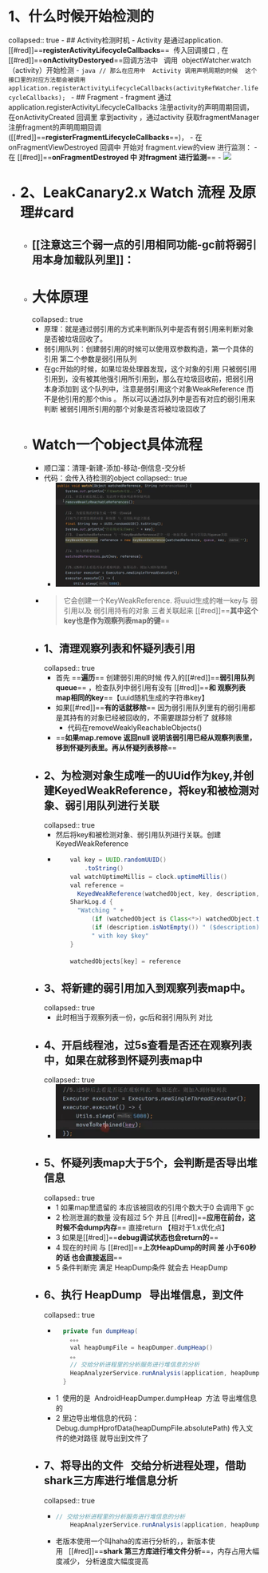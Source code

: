 # 1、什么时候开始检测的
collapsed:: true
	- ## Activity检测时机
		- Activity 是通过application.[[#red]]==**registerActivityLifecycleCallbacks**==  传入回调接口 , 在[[#red]]==**onActivityDestoryed**==回调方法中   调用  objectWatcher.watch（activity）开始检测
			- ```java
			  // 那么在应用中  Activity 调用声明周期的时候  这个接口里的对应方法都会被调用 
			  application.registerActivityLifecycleCallbacks(activityRefWatcher.lifecycleCallbacks);
			  ```
	- ## Fragment
		- fragment 通过application.registerActivityLifecycleCallbacks  注册activity的声明周期回调，在onActivityCreated 回调里 拿到activity  ，通过activity 获取fragmentManager  注册fragment的声明周期回调([[#red]]==**registerFragmentLifecycleCallbacks**==)，
		- 在 onFragmentViewDestroyed  回调中  开始对  fragment.view的view 进行监测：
		- 在  [[#red]]==**onFragmentDestroyed   中  对fragment  进行监测**==
	- ![](https://img-blog.csdnimg.cn/20210410225143553.png?x-oss-process=image/watermark,type_ZmFuZ3poZW5naGVpdGk,shadow_10,text_aHR0cHM6Ly9ibG9nLmNzZG4ubmV0L3h1d2IxMjN4dXdi,size_16,color_FFFFFF,t_70)
- # 2、LeakCanary2.x Watch 流程 及原理#card
	- ## [[注意这三个弱一点的引用相同功能-gc前将弱引用本身加载队列里]]：
	- # 大体原理
	  collapsed:: true
		- 原理：就是通过弱引⽤的⽅式来判断队列中是否有弱引⽤来判断对象是否被垃圾回收了。
		- 弱引用队列：创建弱引用的时候可以使用双参数构造，第一个具体的引用   第二个参数是弱引用队列
		- 在gc开始的时候，如果垃圾处理器发现，这个对象的引用 只被弱引用引用到，没有被其他强引用所引用到，那么在垃圾回收前，把弱引用本身添加到 这个队列中，注意是弱引用这个对象WeakReference  而不是他引用的那个this 。 所以可以通过队列中是否有对应的弱引⽤来判断    被弱引用所引用的那个对象是否将被垃圾回收了
	- # Watch一个object具体流程
		- 顺口溜：清理-新建-添加-移动-倒信息-交分析
		- 代码：会传入待检测的object
		  collapsed:: true
			- ![image.png](../assets/image_1692801300171_0.png)
		- > 它会创建一个KeyWeakReference.
		  将uuid生成的唯一key与 弱引用以及 弱引用持有的对象 三者关联起来
		  [[#red]]==**其中这个key也是作为观察列表map的键**==
		- ## 1、清理观察列表和怀疑列表引用
		  collapsed:: true
			- 首先 ==**遍历**== 创建弱引用的时候 传入的[[#red]]==**弱引用队列queue**== ，检查队列中弱引用有没有 [[#red]]==**和 观察列表map相同的key**==【uuid随机生成的字符串key】
			- 如果[[#red]]==**有的话就移除**== 因为弱引用队列里有的弱引用都是其持有的对象已经被回收的，不需要跟踪分析了 就移除
				- 代码在removeWeaklyReachableObjects()
			- ==**如果map.remove 返回null 说明该弱引用已经从观察列表里，移到怀疑列表里。再从怀疑列表移除**==
		- ## 2、为检测对象生成唯一的UUid作为key,并创建KeyedWeakReference，将key和被检测对象、弱引用队列进行关联
		  collapsed:: true
			- 然后将key和被检测对象、弱引用队列进行关联。创建KeyedWeakReference
			- ```java
			      val key = UUID.randomUUID()
			          .toString()
			      val watchUptimeMillis = clock.uptimeMillis()
			      val reference =
			        KeyedWeakReference(watchedObject, key, description, watchUptimeMillis, queue)
			      SharkLog.d {
			        "Watching " +
			            (if (watchedObject is Class<*>) watchedObject.toString() else "instance of ${watchedObject.javaClass.name}") +
			            (if (description.isNotEmpty()) " ($description)" else "") +
			            " with key $key"
			      }
			   
			      watchedObjects[key] = reference
			  ```
		- ## 3、将新建的弱引用加入到观察列表map中。
		  collapsed:: true
			- 此时相当于观察列表一份，gc后和弱引用队列 对比
		- ## 4、开启线程池，过5s查看是否还在观察列表中，如果在就移到怀疑列表map中
		  collapsed:: true
			- ![image.png](../assets/image_1692801949018_0.png)
		- ## 5、怀疑列表map大于5个，会判断是否导出堆信息
		  collapsed:: true
			- 1  如果map里遗留的 本应该被回收的引用个数大于0   会调用下 gc
			- 2  检测泄漏的数量 没有超过 5个 并且 [[#red]]==**应用在前台，这时候不会dump内存**==  直接return  【相对于1.x优化点】
			- 3 如果是[[#red]]==**debug调试状态也会return的**==
			- 4 现在的时间  与  [[#red]]==**上次HeapDump的时间  差 小于60秒的话 也会直接返回**==
			- 5 条件判断完 满足 HeapDump条件 就会去 HeapDump
		- ## 6、执行 HeapDump   导出堆信息，到文件
		  collapsed:: true
			- ```java
			    private fun dumpHeap(
			      。。。
			      val heapDumpFile = heapDumper.dumpHeap()
			      。。
			      // 交给分析进程里的分析服务进行堆信息的分析
			      HeapAnalyzerService.runAnalysis(application, heapDumpFile)
			    }
			  ```
			- 1  使用的是  AndroidHeapDumper.dumpHeap  方法 导出堆信息的
			- 2 里边导出堆信息的代码： Debug.dumpHprofData(heapDumpFile.absolutePath)   传入文件的绝对路径  就导出到文件了
		- ## 7、将导出的文件   交给分析进程处理，借助shark三方库进行堆信息分析
		  collapsed:: true
			- ```java
			  // 交给分析进程里的分析服务进行堆信息的分析
			      HeapAnalyzerService.runAnalysis(application, heapDumpFile)
			  ```
			- 老版本使用一个叫haha的库进行分析的，，新版本使用   [[#red]]==**shark 第三⽅库进⾏堆⽂件分析**==，内存占⽤⼤幅度减少， 分析速度⼤幅度提⾼